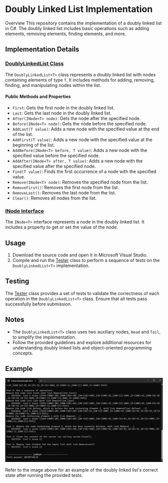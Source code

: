 # Doubly Linked List Implementation

Overview
This repository contains the implementation of a doubly linked list in C#. The doubly linked list includes basic operations such as adding elements, removing elements, finding elements, and more.

## Implementation Details

### [DoublyLinkedList Class](Doublylinkedlists/DoublyLinkedList.cs)

The `DoublyLinkedList<T>` class represents a doubly linked list with nodes containing elements of type `T`. It includes methods for adding, removing, finding, and manipulating nodes within the list.

#### Public Methods and Properties

- `First`: Gets the first node in the doubly linked list.
- `Last`: Gets the last node in the doubly linked list.
- `After(INode<T> node)`: Gets the node after the specified node.
- `Before(INode<T> node)`: Gets the node before the specified node.
- `AddLast(T value)`: Adds a new node with the specified value at the end of the list.
- `AddFirst(T value)`: Adds a new node with the specified value at the beginning of the list.
- `AddBefore(INode<T> before, T value)`: Adds a new node with the specified value before the specified node.
- `AddAfter(INode<T> after, T value)`: Adds a new node with the specified value after the specified node.
- `Find(T value)`: Finds the first occurrence of a node with the specified value.
- `Remove(INode<T> node)`: Removes the specified node from the list.
- `RemoveFirst()`: Removes the first node from the list.
- `RemoveLast()`: Removes the last node from the list.
- `Clear()`: Removes all nodes from the list.

### [INode Interface](Doublylinkedlists/INode.cs)

The `INode<T>` interface represents a node in the doubly linked list. It includes a property to get or set the value of the node.

## Usage

1. Download the source code and open it in Microsoft Visual Studio.
2. Compile and run the [Tester](Doublylinkedlists/Tester.cs) class to perform a sequence of tests on the `DoublyLinkedList<T>` implementation.

## Testing

The [Tester](Doublylinkedlists/Tester.cs) class provides a set of tests to validate the correctness of each operation in the `DoublyLinkedList<T>` class. Ensure that all tests pass successfully before submission.

## Notes

- The `DoublyLinkedList<T>` class uses two auxiliary nodes, `Head` and `Tail`, to simplify the implementation.
- Follow the provided guidelines and explore additional resources for understanding doubly linked lists and object-oriented programming concepts.

## Example

![Example](Doublylinkedlistscompletedsuccessfulexample.png)

Refer to the image above for an example of the doubly linked list's correct state after running the provided tests.

